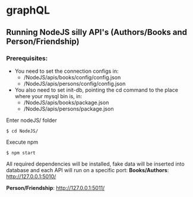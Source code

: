 # graphQL
## Running NodeJS silly API's (Authors/Books and Person/Friendship)
### Prerequisites:
- You need to set the connection configs in:
  - /NodeJS/apis/books/config/config.json 
  - /NodeJS/apis/persons/config/config.json
- You also need to set init-db, pointing the cd command to the place where your mysql bin is, in:
  - /NodeJS/apis/books/package.json 
  - /NodeJS/apis/persons/package.json
  
Enter nodeJS/ folder

```
$ cd NodeJS/
```
Execute npm
```
$ npm start
```
All required dependencies will be installed, fake data will be inserted into database and each API will run on a specific port:
**Books/Authors**: http://127.0.0.1:5010/

**Person/Friendship**: http://127.0.0.1:5011/
